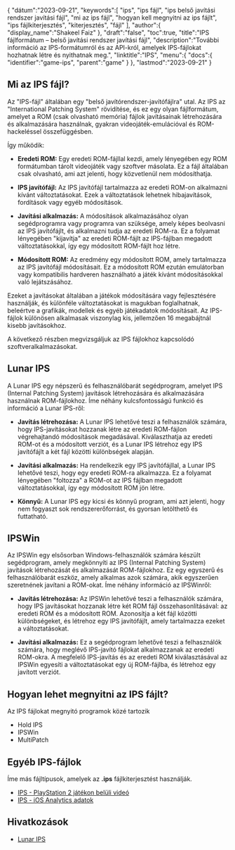 {
"dátum":"2023-09-21",
   "keywords":[
"ips",
"ips fájl",
"ips belső javítási rendszer javítási fájl",
"mi az ips fájl",
"hogyan kell megnyitni az ips fájlt",
"ips fájlkiterjesztés",
"kiterjesztés",
"fájl"
],
   "author":{
"display_name":"Shakeel Faiz"
},
"draft":"false",
"toc":true,
"title":"IPS fájlformátum – belső javítási rendszer javítási fájl",
   "description":"További információ az IPS-formátumról és az API-król, amelyek IPS-fájlokat hozhatnak létre és nyithatnak meg.",
"linktitle":"IPS",
   "menu":{
      "docs":{
         "identifier":"game-ips",
         "parent":"game"
}
},
"lastmod":"2023-09-21"
}

## Mi az IPS fájl?

Az "IPS-fájl" általában egy "belső javítórendszer-javítófájlra" utal. Az IPS az "International Patching System" rövidítése, és ez egy olyan fájlformátum, amelyet a ROM (csak olvasható memória) fájlok javításainak létrehozására és alkalmazására használnak, gyakran videojáték-emulációval és ROM-hackeléssel összefüggésben.

Így működik:

- **Eredeti ROM:** Egy eredeti ROM-fájllal kezdi, amely lényegében egy ROM formátumban tárolt videojáték vagy szoftver másolata. Ez a fájl általában csak olvasható, ami azt jelenti, hogy közvetlenül nem módosíthatja.

- **IPS javítófájl:** Az IPS javítófájl tartalmazza az eredeti ROM-on alkalmazni kívánt változtatásokat. Ezek a változtatások lehetnek hibajavítások, fordítások vagy egyéb módosítások.

- **Javítási alkalmazás:** A módosítások alkalmazásához olyan segédprogramra vagy programra van szüksége, amely képes beolvasni az IPS javítófájlt, és alkalmazni tudja az eredeti ROM-ra. Ez a folyamat lényegében "kijavítja" az eredeti ROM-fájlt az IPS-fájlban megadott változtatásokkal, így egy módosított ROM-fájlt hoz létre.

- **Módosított ROM:** Az eredmény egy módosított ROM, amely tartalmazza az IPS javítófájl módosításait. Ez a módosított ROM ezután emulátorban vagy kompatibilis hardveren használható a játék kívánt módosításokkal való lejátszásához.

Ezeket a javításokat általában a játékok módosítására vagy fejlesztésére használják, és különféle változtatásokat is magukban foglalhatnak, beleértve a grafikák, modellek és egyéb játékadatok módosításait. Az IPS-fájlok különösen alkalmasak viszonylag kis, jellemzően 16 megabájtnál kisebb javításokhoz.

A következő részben megvizsgáljuk az IPS fájlokhoz kapcsolódó szoftveralkalmazásokat.

## Lunar IPS

A Lunar IPS egy népszerű és felhasználóbarát segédprogram, amelyet IPS (Internal Patching System) javítások létrehozására és alkalmazására használnak ROM-fájlokhoz. Íme néhány kulcsfontosságú funkció és információ a Lunar IPS-ről:

- **Javítás létrehozása:** A Lunar IPS lehetővé teszi a felhasználók számára, hogy IPS-javításokat hozzanak létre az eredeti ROM-fájlon végrehajtandó módosítások megadásával. Kiválaszthatja az eredeti ROM-ot és a módosított verziót, és a Lunar IPS létrehoz egy IPS javítófájlt a két fájl közötti különbségek alapján.

- **Javítási alkalmazás:** Ha rendelkezik egy IPS javítófájllal, a Lunar IPS lehetővé teszi, hogy egy eredeti ROM-ra alkalmazza. Ez a folyamat lényegében "foltozza" a ROM-ot az IPS fájlban megadott változtatásokkal, így egy módosított ROM jön létre.

- **Könnyű:** A Lunar IPS egy kicsi és könnyű program, ami azt jelenti, hogy nem fogyaszt sok rendszererőforrást, és gyorsan letölthető és futtatható.

## IPSWin

Az IPSWin egy elsősorban Windows-felhasználók számára készült segédprogram, amely megkönnyíti az IPS (Internal Patching System) javítások létrehozását és alkalmazását ROM-fájlokhoz. Ez egy egyszerű és felhasználóbarát eszköz, amely alkalmas azok számára, akik egyszerűen szeretnének javítani a ROM-okat. Íme néhány információ az IPSWinről:

- **Javítás létrehozása:** Az IPSWin lehetővé teszi a felhasználók számára, hogy IPS javításokat hozzanak létre két ROM fájl összehasonlításával: az eredeti ROM és a módosított ROM. Azonosítja a két fájl közötti különbségeket, és létrehoz egy IPS javítófájlt, amely tartalmazza ezeket a változtatásokat.

- **Javítási alkalmazás:** Ez a segédprogram lehetővé teszi a felhasználók számára, hogy meglévő IPS-javító fájlokat alkalmazzanak az eredeti ROM-okra. A megfelelő IPS-javítás és az eredeti ROM kiválasztásával az IPSWin egyesíti a változtatásokat egy új ROM-fájlba, és létrehoz egy javított verziót.

## Hogyan lehet megnyitni az IPS fájlt?

Az IPS fájlokat megnyitó programok közé tartozik

- Hold IPS
- IPSWin
- MultiPatch

## Egyéb IPS-fájlok

Íme más fájltípusok, amelyek az **.ips** fájlkiterjesztést használják.

- [IPS - PlayStation 2 játékon belüli videó](/hu/game/ips-ps2/)
- [IPS - iOS Analytics adatok](/hu/misc/ips/)

## Hivatkozások
* [Lunar IPS](https://www.romhacking.net/utilities/240/)
